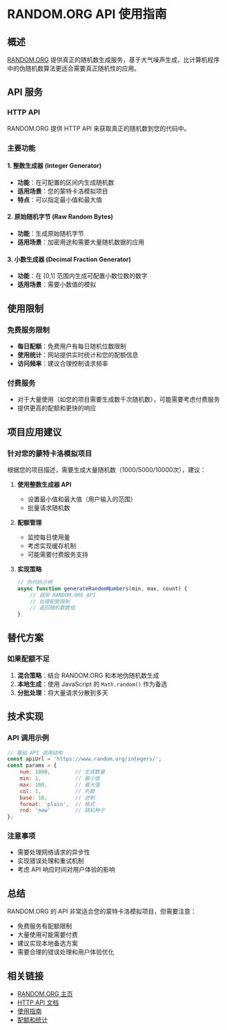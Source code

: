 # RANDOM.ORG API 使用指南

## 概述

[RANDOM.ORG](https://www.random.org/) 提供真正的随机数生成服务，基于大气噪声生成，比计算机程序中的伪随机数算法更适合需要真正随机性的应用。

## API 服务

### HTTP API
RANDOM.ORG 提供 HTTP API 来获取真正的随机数到您的代码中。

### 主要功能

#### 1. 整数生成器 (Integer Generator)
- **功能**：在可配置的区间内生成随机数
- **适用场景**：您的蒙特卡洛模拟项目
- **特点**：可以指定最小值和最大值

#### 2. 原始随机字节 (Raw Random Bytes)
- **功能**：生成原始随机字节
- **适用场景**：加密用途和需要大量随机数据的应用

#### 3. 小数生成器 (Decimal Fraction Generator)
- **功能**：在 [0,1] 范围内生成可配置小数位数的数字
- **适用场景**：需要小数值的模拟

## 使用限制

### 免费服务限制
- **每日配额**：免费用户有每日随机位数限制
- **使用统计**：网站提供实时统计和您的配额信息
- **访问频率**：建议合理控制请求频率

### 付费服务
- 对于大量使用（如您的项目需要生成数千次随机数），可能需要考虑付费服务
- 提供更高的配额和更快的响应

## 项目应用建议

### 针对您的蒙特卡洛模拟项目

根据您的项目描述，需要生成大量随机数（1000/5000/10000次），建议：

1. **使用整数生成器 API**
   - 设置最小值和最大值（用户输入的范围）
   - 批量请求随机数

2. **配额管理**
   - 监控每日使用量
   - 考虑实现缓存机制
   - 可能需要付费服务支持

3. **实现策略**
   ```javascript
   // 伪代码示例
   async function generateRandomNumbers(min, max, count) {
       // 调用 RANDOM.ORG API
       // 处理配额限制
       // 返回随机数数组
   }
   ```

## 替代方案

### 如果配额不足
1. **混合策略**：结合 RANDOM.ORG 和本地伪随机数生成
2. **本地生成**：使用 JavaScript 的 `Math.random()` 作为备选
3. **分批处理**：将大量请求分散到多天

## 技术实现

### API 调用示例
```javascript
// 基础 API 调用结构
const apiUrl = 'https://www.random.org/integers/';
const params = {
    num: 1000,        // 生成数量
    min: 1,           // 最小值
    max: 100,         // 最大值
    col: 1,           // 列数
    base: 10,         // 进制
    format: 'plain',  // 格式
    rnd: 'new'        // 随机种子
};
```

### 注意事项
- 需要处理网络请求的异步性
- 实现错误处理和重试机制
- 考虑 API 响应时间对用户体验的影响

## 总结

RANDOM.ORG 的 API 非常适合您的蒙特卡洛模拟项目，但需要注意：
- 免费服务有配额限制
- 大量使用可能需要付费
- 建议实现本地备选方案
- 需要合理的错误处理和用户体验优化

## 相关链接

- [RANDOM.ORG 主页](https://www.random.org/)
- [HTTP API 文档](https://www.random.org/clients/http/)
- [使用指南](https://www.random.org/guidelines/)
- [配额和统计](https://www.random.org/quota/)
